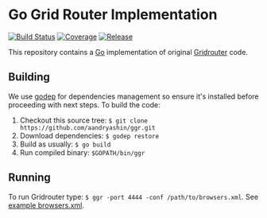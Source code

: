 # Go Grid Router Implementation
[![Build Status](https://travis-ci.org/aandryashin/ggr.svg?branch=master)](https://travis-ci.org/aandryashin/ggr)
[![Coverage](https://codecov.io/github/aandryashin/ggr/coverage.svg)](https://codecov.io/gh/aandryashin/ggr)
[![Release](https://img.shields.io/github/release/aandryashin/ggr.svg)](https://github.com/aandryashin/ggr/releases/latest)

This repository contains a [Go](http://golang.org/) implementation of original [Gridrouter](http://github.com/seleniumkit/gridrouter) code.

## Building
We use [godep](https://github.com/tools/godep) for dependencies management so ensure it's installed before proceeding with next steps. To build the code:

1. Checkout this source tree: ```$ git clone https://github.com/aandryashin/ggr.git```
2. Download dependencies: ```$ godep restore```
3. Build as usually: ```$ go build```
4. Run compiled binary: ```$GOPATH/bin/ggr```

## Running
To run Gridrouter type: ```$ ggr -port 4444 -conf /path/to/browsers.xml```. See [example browsers.xml](https://github.com/aandryashin/ggr/blob/master/quota/browsers.xml). 
